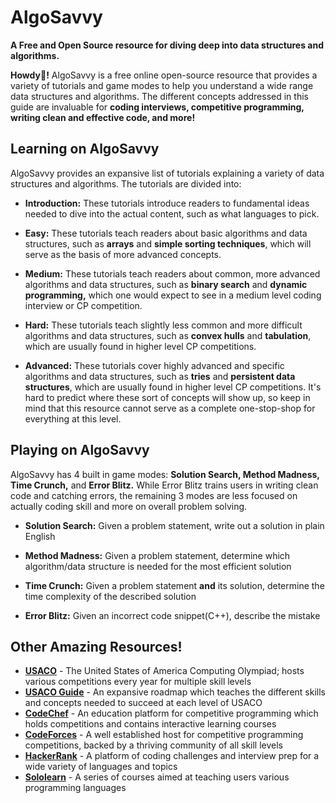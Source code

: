 # AlgoSavvy
**A Free and Open Source resource for diving deep into data structures and algorithms.**

**Howdy👋!** AlgoSavvy is a free online open-source resource that provides a variety of tutorials and game modes to help you understand a wide range data structures and algorithms. The different concepts addressed in this guide are invaluable for **coding interviews, competitive programming, writing clean and effective code, and more!**

## Learning on AlgoSavvy

AlgoSavvy provides an expansive list of tutorials explaining a variety of data structures and algorithms. The tutorials are divided into:
- **Introduction:** These tutorials introduce readers to fundamental ideas needed to dive into the actual content, such as what languages to pick.

- **Easy:** These tutorials teach readers about basic algorithms and data structures, such as **arrays** and **simple sorting techniques**, which will serve as the basis of more advanced concepts.

- **Medium:** These tutorials teach readers about common, more advanced algorithms and data structures, such as **binary search** and **dynamic programming,** which one would expect to see in a medium level coding interview or CP competition.

- **Hard:** These tutorials teach slightly less common and more difficult algorithms and data structures, such as **convex hulls** and **tabulation**, which are usually found in higher level CP competitions.

- **Advanced:** These tutorials cover highly advanced and specific algorithms and data structures, such as **tries** and **persistent data structures**, which are usually found in higher level CP competitions. It's hard to predict where these sort of concepts will show up, so keep in mind that this resource cannot serve as a complete one-stop-shop for everything at this level.

## Playing on AlgoSavvy

AlgoSavvy has 4 built in game modes: **Solution Search, Method Madness, Time Crunch,** and **Error Blitz.** While Error Blitz trains users in writing clean code and catching errors, the remaining 3 modes are less focused on actually coding skill and more on overall problem solving.
- **Solution Search:** Given a problem statement, write out a solution in plain English

- **Method Madness:** Given a problem statement, determine which algorithm/data structure is needed for the most efficient solution

- **Time Crunch:** Given a problem statement **and** its solution, determine the time complexity of the described solution

- **Error Blitz:** Given an incorrect code snippet(C++), describe the mistake

## Other Amazing Resources!
- **[USACO](http://www.usaco.org)** - The United States of America Computing Olympiad; hosts various competitions every year for multiple skill levels
- **[USACO Guide](https://usaco.guide)** - An expansive roadmap which teaches the different skills and concepts needed to succeed at each level of USACO
- **[CodeChef](https://www.codechef.com)** - An education platform for competitive programming which holds competitions and contains interactive learning courses
- **[CodeForces](https://codeforces.com)** - A well established host for competitive programming competitions, backed by a thriving community of all skill levels
- **[HackerRank](https://www.hackerrank.com)** - A platform of coding challenges and interview prep for a wide variety of languages and topics
- **[Sololearn](https://www.sololearn.com)** - A series of courses aimed at teaching users various programming languages

